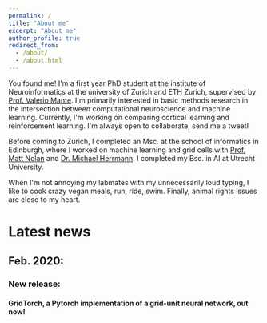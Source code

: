 ```yaml
---
permalink: /
title: "About me"
excerpt: "About me"
author_profile: true
redirect_from: 
  - /about/
  - /about.html
---
```


You found me! I'm a first year PhD student at the institute of Neuroinformatics at the university of Zurich and ETH Zurich, supervised by [Prof. Valerio Mante](https://www.ini.uzh.ch/en/institute/people?uname=valerio). I'm primarily interested in basic methods research in the intersection between computational neuroscience and machine learning. Currently, I'm working on comparing cortical learning and reinforcement learning. I'm always open to collaborate, send me a tweet!

Before coming to Zurich, I completed an Msc. at the school of informatics in Edinburgh, where I worked on machine learning and grid cells with [Prof. Matt Nolan](http://nolanlab.mvm.ed.ac.uk/) and [Dr. Michael Herrmann](https://www.research.ed.ac.uk/portal/en/persons/michael-herrmann(cf1b7c31-3a87-4812-bf0a-05cf49b0120e).html). I completed my Bsc. in AI at Utrecht University.

When I'm not annoying my labmates with my unnecessarily loud typing, I like to cook crazy vegan meals, run, ride, swim. Finally, animal rights issues are close to my heart. 


# Latest news


## Feb. 2020:
### New release:
#### GridTorch, a Pytorch implementation of a grid-unit neural network, out now!
